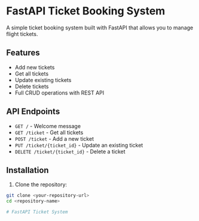 # FastAPI Ticket Booking System

A simple ticket booking system built with FastAPI that allows you to manage flight tickets.

## Features

- Add new tickets
- Get all tickets
- Update existing tickets
- Delete tickets
- Full CRUD operations with REST API

## API Endpoints

- `GET /` - Welcome message
- `GET /ticket` - Get all tickets
- `POST /ticket` - Add a new ticket
- `PUT /ticket/{ticket_id}` - Update an existing ticket
- `DELETE /ticket/{ticket_id}` - Delete a ticket

## Installation

1. Clone the repository:
```bash
git clone <your-repository-url>
cd <repository-name>

#   F a s t A P I   T i c k e t   S y s t e m  
 